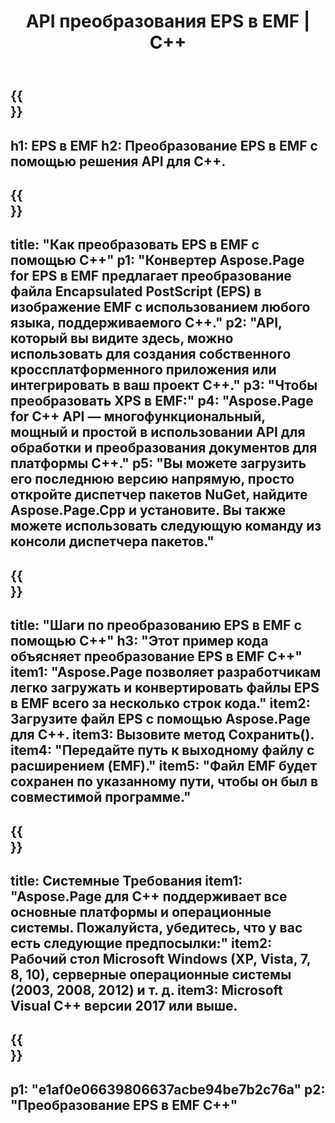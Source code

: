 ﻿---
translation: true
template: /_templates/_conversion-child-cpp.md
title: API преобразования EPS в EMF | С++
url: /cpp/conversion/eps-to-emf/
description: Преобразование EPS в EMF, предоставляемое Aspose.Page для решения C++ API. Работает в среде выполнения C++ для 32-разрядной версии Windows, 64-разрядной версии Windows и 64-разрядной версии Linux.
informat: EPS
outformat: EMF
otherformats: XPS PS
---

{{<section banner>}}
---
h1: EPS в EMF
h2: Преобразование EPS в EMF с помощью решения API для C++.
---

{{<section overview>}}
---
title: "Как преобразовать EPS в EMF с помощью C++"
p1: "Конвертер Aspose.Page for EPS в EMF предлагает преобразование файла Encapsulated PostScript (EPS) в изображение EMF с использованием любого языка, поддерживаемого C++."
p2: "API, который вы видите здесь, можно использовать для создания собственного кроссплатформенного приложения или интегрировать в ваш проект C++."
p3: "Чтобы преобразовать XPS в EMF:"
p4: "Aspose.Page for C++ API — многофункциональный, мощный и простой в использовании API для обработки и преобразования документов для платформы C++."
p5: "Вы можете загрузить его последнюю версию напрямую, просто откройте диспетчер пакетов NuGet, найдите Aspose.Page.Cpp и установите. Вы также можете использовать следующую команду из консоли диспетчера пакетов."
---

{{<section feature1>}}
---
title: "Шаги по преобразованию EPS в EMF с помощью C++"
h3: "Этот пример кода объясняет преобразование EPS в EMF C++"
item1: "Aspose.Page позволяет разработчикам легко загружать и конвертировать файлы EPS в EMF всего за несколько строк кода."
item2: Загрузите файл EPS с помощью Aspose.Page для C++.
item3: Вызовите метод Сохранить().
item4: "Передайте путь к выходному файлу с расширением (EMF)."
item5: "Файл EMF будет сохранен по указанному пути, чтобы он был в совместимой программе."
---

{{<section feature2>}}
---
title: Системные Требования
item1: "Aspose.Page для C++ поддерживает все основные платформы и операционные системы. Пожалуйста, убедитесь, что у вас есть следующие предпосылки:"
item2: Рабочий стол Microsoft Windows (XP, Vista, 7, 8, 10), серверные операционные системы (2003, 2008, 2012) и т. д.
item3: Microsoft Visual C++ версии 2017 или выше.
---

{{<section gist>}}
---
p1: "e1af0e06639806637acbe94be7b2c76a"
p2: "Преобразование EPS в EMF C++"
---
